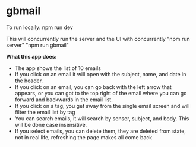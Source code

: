 # gbmail

To run locally:
npm run dev

This will concurrently run the server and the UI with concurrently "npm run server" "npm run gbmail"

<b>What this app does:</b>

* The app shows the list of 10 emails
* If you click on an email it will open with the subject, name, and date in the header.
* If you click on an email, you can go back with the left arrow that appears, or you can got to the top right of the email where you can go forward and backwards in the email list.
* If you click on a tag, you get away from the single email screen and will filter the email list by tag
* You can search emails, it will search by senser, subject, and body. This will be done case insensitive.
* If you select emails, you can delete them, they are deleted from state, not in real life, refreshing the page makes all come back


